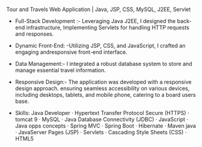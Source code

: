 Tour and Travels Web Application | Java, JSP, CSS, MySQL, J2EE, Servlet 

* Full-Stack Development :- Leveraging Java J2EE, I designed the back-end infrastructure, Implementing 
 Servlets for handling HTTP requests and responses.

* Dynamic Front-End: -Utilizing JSP, CSS, and JavaScript, I crafted an engaging andresponsive front-end 
 interface.

* Data Management:- I integrated a robust database system to store and manage essential travel 
 information.

* Responsive Design:- The application was developed with a responsive design approach. ensuring 
 seamless accessibility on various devices, including desktops, tablets, and mobile phone, catering to a 
 board users base.

* Skills: Java Developer · Hypertext Transfer Protocol Secure (HTTPS) · tomcat 9 · MySQL · Java Database Connectivity (JDBC) · JavaScript · Java opps concepts · Spring MVC · Spring Boot · Hibernate · Maven java · JavaServer Pages (JSP) · Servlets · Cascading Style Sheets (CSS) · HTML5

